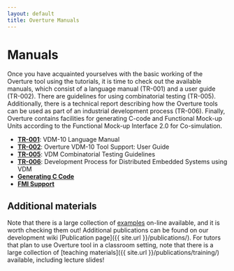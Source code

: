 ```yaml
---
layout: default 
title: Overture Manuals 
---
```


# Manuals

Once you have acquainted yourselves with the basic working of the
Overture tool using the tutorials, it is time to check out the
available manuals, which consist of a language manual (TR-001) and a
user guide (TR-002). There are guidelines for using combinatorial testing (TR-005). Additionally, there is a technical report describing
how the Overture tools can be used as part of an industrial
development process (TR-006). Finally, Overture contains facilities for generating C-code and Functional Mock-up Units according to the Functional Mock-up Interface 2.0 for Co-simulation.

- [**TR-001**](https://raw.github.com/overturetool/documentation/master/documentation/VDM10LangMan/VDM10_lang_man.pdf): VDM-10 Language Manual
- [**TR-002**](https://raw.github.com/overturetool/documentation/master/documentation/UserGuideOvertureIDE/OvertureIDEUserGuide.pdf): Overture VDM-10 Tool Support: User Guide
- [**TR-005**](https://raw.github.com/overturetool/documentation/master/documentation/CombinatorialTesting/CombinatorialTesting.pdf): VDM Combinatorial Testing Guidelines
- [**TR-006**](https://raw.github.com/overturetool/documentation/master/documentation/VDMRTProcess/VDMRTProcess.pdf): Development Process for Distributed Embedded Systems using VDM
- [**Generating C Code**]({{site.url}}/documentation/generating-c-code.html)
- [**FMI Support**]({{site.url}}/documentation/fmi/fmi-support.html)


## Additional materials

Note that there is a large collection of
[examples]({{site.url}}/download/examples/) on-line available, and it is worth
checking them out!  Additional publications can be found on our
development wiki
[Publication page]({{ site.url }}/publications/).
For tutors that plan to use Overture tool in a classroom setting, note
that there is a large collection of
[teaching materials]({{ site.url }}/publications/training/)
available, including lecture slides!

